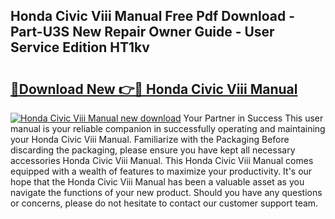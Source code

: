 ## Honda Civic Viii Manual Free Pdf Download - Part-U3S New Repair Owner Guide - User Service Edition HT1kv

# <h2><a href="http://cf14309.oget.top/?id=Honda+Civic+Viii+Manual">🔗Download New 👉🔴 Honda Civic Viii Manual</a></h2>

[![Honda Civic Viii Manual new download](https://i.imgur.com/5g1atiW.png)](http://cf14309.oget.top/?id=Honda+Civic+Viii+Manual)
Your Partner in Success This user manual is your reliable companion in successfully operating and maintaining your Honda Civic Viii Manual. Familiarize with the Packaging Before discarding the packaging, please ensure you have kept all necessary accessories Honda Civic Viii Manual. This Honda Civic Viii Manual comes equipped with a wealth of features to maximize your productivity. It's our hope that the Honda Civic Viii Manual has been a valuable asset as you navigate the functions of your new product. Should you have any questions or concerns, please do not hesitate to contact our customer support team.
